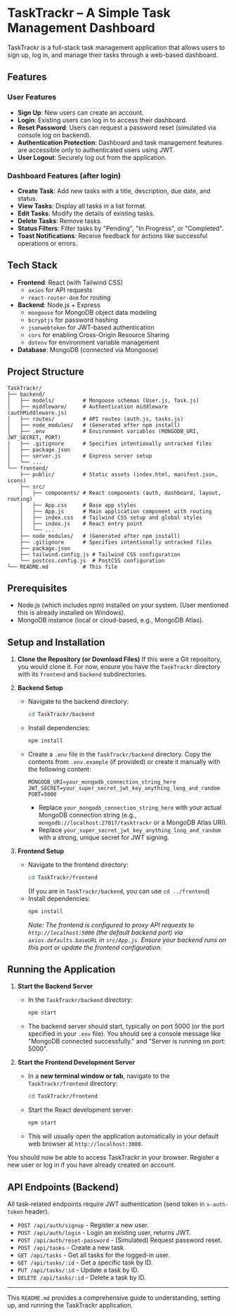 # TaskTrackr – A Simple Task Management Dashboard

TaskTrackr is a full-stack task management application that allows users to sign up, log in, and manage their tasks through a web-based dashboard.

## Features

### User Features
*   **Sign Up**: New users can create an account.
*   **Login**: Existing users can log in to access their dashboard.
*   **Reset Password**: Users can request a password reset (simulated via console log on backend).
*   **Authentication Protection**: Dashboard and task management features are accessible only to authenticated users using JWT.
*   **User Logout**: Securely log out from the application.

### Dashboard Features (after login)
*   **Create Task**: Add new tasks with a title, description, due date, and status.
*   **View Tasks**: Display all tasks in a list format.
*   **Edit Tasks**: Modify the details of existing tasks.
*   **Delete Tasks**: Remove tasks.
*   **Status Filters**: Filter tasks by "Pending", "In Progress", or "Completed".
*   **Toast Notifications**: Receive feedback for actions like successful operations or errors.

## Tech Stack

*   **Frontend**: React (with Tailwind CSS)
    *   `axios` for API requests
    *   `react-router-dom` for routing
*   **Backend**: Node.js + Express
    *   `mongoose` for MongoDB object data modeling
    *   `bcryptjs` for password hashing
    *   `jsonwebtoken` for JWT-based authentication
    *   `cors` for enabling Cross-Origin Resource Sharing
    *   `dotenv` for environment variable management
*   **Database**: MongoDB (connected via Mongoose)

## Project Structure

```
TaskTrackr/
├── backend/
│   ├── models/         # Mongoose schemas (User.js, Task.js)
│   ├── middleware/     # Authentication middleware (authMiddleware.js)
│   ├── routes/         # API routes (auth.js, tasks.js)
│   ├── node_modules/   # (Generated after npm install)
│   ├── .env            # Environment variables (MONGODB_URI, JWT_SECRET, PORT)
│   ├── .gitignore      # Specifies intentionally untracked files
│   ├── package.json
│   ├── server.js       # Express server setup
│   └── ...
└── frontend/
    ├── public/         # Static assets (index.html, manifest.json, icons)
    ├── src/
    │   ├── components/ # React components (auth, dashboard, layout, routing)
    │   ├── App.css     # Base app styles
    │   ├── App.js      # Main application component with routing
    │   ├── index.css   # Tailwind CSS setup and global styles
    │   ├── index.js    # React entry point
    │   └── ...
    ├── node_modules/   # (Generated after npm install)
    ├── .gitignore      # Specifies intentionally untracked files
    ├── package.json
    ├── tailwind.config.js # Tailwind CSS configuration
    └── postcss.config.js  # PostCSS configuration
└── README.md           # This file
```

## Prerequisites

*   Node.js (which includes npm) installed on your system. (User mentioned this is already installed on Windows).
*   MongoDB instance (local or cloud-based, e.g., MongoDB Atlas).

## Setup and Installation

1.  **Clone the Repository (or Download Files)**
    If this were a Git repository, you would clone it. For now, ensure you have the `TaskTrackr` directory with its `frontend` and `backend` subdirectories.

2.  **Backend Setup**
    *   Navigate to the backend directory:
        ```bash
        cd TaskTrackr/backend
        ```
    *   Install dependencies:
        ```bash
        npm install
        ```
    *   Create a `.env` file in the `TaskTrackr/backend` directory. Copy the contents from `.env.example` (if provided) or create it manually with the following content:
        ```env
        MONGODB_URI=your_mongodb_connection_string_here
        JWT_SECRET=your_super_secret_jwt_key_anything_long_and_random
        PORT=5000
        ```
        *   Replace `your_mongodb_connection_string_here` with your actual MongoDB connection string (e.g., `mongodb://localhost:27017/tasktrackr` or a MongoDB Atlas URI).
        *   Replace `your_super_secret_jwt_key_anything_long_and_random` with a strong, unique secret for JWT signing.

3.  **Frontend Setup**
    *   Navigate to the frontend directory:
        ```bash
        cd TaskTrackr/frontend
        ```
        (If you are in `TaskTrackr/backend`, you can use `cd ../frontend`)
    *   Install dependencies:
        ```bash
        npm install
        ```
        *Note: The frontend is configured to proxy API requests to `http://localhost:5000` (the default backend port) via `axios.defaults.baseURL` in `src/App.js`. Ensure your backend runs on this port or update the frontend configuration.*

## Running the Application

1.  **Start the Backend Server**
    *   In the `TaskTrackr/backend` directory:
        ```bash
        npm start
        ```
    *   The backend server should start, typically on port 5000 (or the port specified in your `.env` file). You should see a console message like "MongoDB connected successfully." and "Server is running on port: 5000".

2.  **Start the Frontend Development Server**
    *   In a **new terminal window or tab**, navigate to the `TaskTrackr/frontend` directory:
        ```bash
        cd TaskTrackr/frontend
        ```
    *   Start the React development server:
        ```bash
        npm start
        ```
    *   This will usually open the application automatically in your default web browser at `http://localhost:3000`.

You should now be able to access TaskTrackr in your browser. Register a new user or log in if you have already created an account.

## API Endpoints (Backend)

All task-related endpoints require JWT authentication (send token in `x-auth-token` header).

*   `POST /api/auth/signup` - Register a new user.
*   `POST /api/auth/login` - Login an existing user, returns JWT.
*   `POST /api/auth/reset-password` - (Simulated) Request password reset.
*   `POST /api/tasks` - Create a new task.
*   `GET /api/tasks` - Get all tasks for the logged-in user.
*   `GET /api/tasks/:id` - Get a specific task by ID.
*   `PUT /api/tasks/:id` - Update a task by ID.
*   `DELETE /api/tasks/:id` - Delete a task by ID.

---

This `README.md` provides a comprehensive guide to understanding, setting up, and running the TaskTrackr application.

